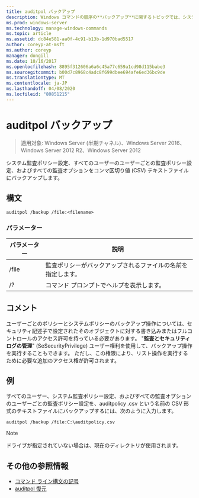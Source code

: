 ```yaml
---
title: auditpol バックアップ
description: Windows コマンドの順序の**バックアップ**に関するトピックでは、システム監査ポリシー設定、すべてのユーザーのユーザーごとの監査ポリシー設定、およびすべての監査オプションをコンマ区切り値 (CSV) テキストファイルにバックアップします。
ms.prod: windows-server
ms.technology: manage-windows-commands
ms.topic: article
ms.assetid: dc84e581-aa0f-4c91-b13b-1d970bad5517
author: coreyp-at-msft
ms.author: coreyp
manager: dongill
ms.date: 10/16/2017
ms.openlocfilehash: 8895f312606a6a6c45a77c659a1cd98d115babe3
ms.sourcegitcommit: b00d7c8968c4adc8f699dbee694afe6ed36bc9de
ms.translationtype: MT
ms.contentlocale: ja-JP
ms.lasthandoff: 04/08/2020
ms.locfileid: "80851215"
---
```

# <a name="auditpol-backup"></a>auditpol バックアップ

>適用対象: Windows Server (半期チャネル)、Windows Server 2016、Windows Server 2012 R2、Windows Server 2012

システム監査ポリシー設定、すべてのユーザーのユーザーごとの監査ポリシー設定、およびすべての監査オプションをコンマ区切り値 (CSV) テキストファイルにバックアップします。

## <a name="syntax"></a>構文

```
auditpol /backup /file:<filename>
```

### <a name="parameters"></a>パラメーター

| パラメーター | 説明 |
|-----------|------------- |
| /file | 監査ポリシーがバックアップされるファイルの名前を指定します。 |
| /? | コマンド プロンプトでヘルプを表示します。 |

## <a name="remarks"></a>コメント

ユーザーごとのポリシーとシステムポリシーのバックアップ操作については、セキュリティ記述子で設定されたそのオブジェクトに対する書き込みまたはフルコントロールのアクセス許可を持っている必要があります。 "**監査とセキュリティログの管理**" (SeSecurityPrivilege) ユーザー権利を使用して、バックアップ操作を実行することもできます。 ただし、この権限により、リスト操作を実行するために必要な追加のアクセス権が許可されます。

## <a name="examples"></a><a name=BKMK_examples></a>例

すべてのユーザー、システム監査ポリシー設定、およびすべての監査オプションのユーザーごとの監査ポリシー設定を、auditpolicy .csv という名前の CSV 形式のテキストファイルにバックアップするには、次のように入力します。

```
auditpol /backup /file:C:\auditpolicy.csv
```

> [!NOTE]
> ドライブが指定されていない場合は、現在のディレクトリが使用されます。

## <a name="additional-references"></a>その他の参照情報

- [コマンド ライン構文の記号](command-line-syntax-key.md)
- [auditpol 復元](auditpol-restore.md)
